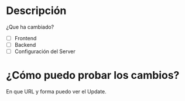 # Descripción
¿Que ha cambiado?

- [ ] Frontend
- [ ] Backend
- [ ] Configuración del Server

# ¿Cómo puedo probar los cambios?
En que URL y forma puedo ver el Update.
